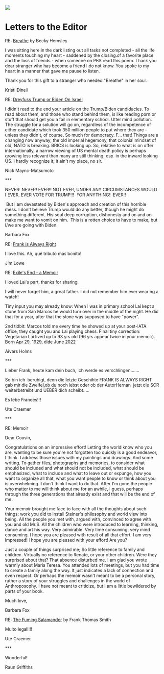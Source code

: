 ![](/goya-letter.jpg)

# Letters to the Editor

RE: [Breathe](https://southerncrossreview.org/141/hemsley-breathe.html) by Becky Hemsley

I was sitting here in the dark listing out all tasks not completed - all
the life moments touching my heart - saddened by the closing.of a
favorite place and the loss of friends - when someone on PBS read this
poem. Thank you dear stranger who has become a friend I do not know. You
spoke to my heart in a manner that gave me pause to listen.

Thank you for this gift to a stranger who needed "Breathe" in her soul.

Kristi Dinell

RE: [Dreyfuss Trump or Biden On Israel](https://southerncrossreview.org/158/dreyfus-election.html)

I didn't read to the end your article on the Trump/Biden candidacies. To
read about them, and those who stand behind them, is like reading porn
or stuff that should get you a fail in elementary school. Utter mind
pollution. The struggle for a solution will go on, regardless of the
incompetence of either candidate which took 350 million people to put
where they are - unless they didn't, of course. So much for democracy.
F... that! Things are a changing now anyway; the old imperial hegemony,
that colonial mindset of old, NATO is breaking. BRICS is looking up. So,
relative to what is on offer internationally, a narrow viewing of US
mental death policy is perhaps growing less relevant than many are still
thinking, esp. in the inward looking US. I hardly recognize it; it ain't
my place, no sir.

Nick Maync-Matsumoto

\*\*\*

NEVER! NEVER! EVER!! NOT EVER, UNDER ANY CIRCUMSTANCES WOULD I EVER,
EVER VOTE FOR TRUMP!!!  FOR ANYTHING!! EVER!!

 But I am devastated by Biden's approach and creation of this horrible
mess. I don't believe Trump would do any better, though he might do
something different. His soul deep corruption, dishonesty and on and on
make me want to vomit on him.  This is a rotten choice to have to make,
but I/we are going with Biden.

Barbara Fox

RE: [Frank is Always Right](href=https://southerncrossreview.org/158/frank-always-right.html)

I love this. Ah, qué tributo más bonito!

Jim Lowe

RE: [Exile\'s End - a Memoir](https://southerncrossreview.org/157/exiles-end-memoir.pdf)

I loved Lai\'s part, thanks for sharing.

I will never forget him, a great father. I did not remember him ever
wearing a watch!

Tiny input you may already know: When I was in primary school Lai kept a
stone from San Marcos he would turn over in the middle of the night. He
did that for a year, after that the stone was supposed to have
\"power\". 

2nd tidbit: Marcos told me every time he showed up at your post-IATA
office, they caught you and Lai playing chess. Final tiny correction:
Vegetarian Lai lived up to 93 yrs old (96 yrs appear twice in your
memoir). Born Apr 29, 1929, dide June 2022

Aivars Holms

\*\*\*

Lieber Frank, heute kam dein buch, ich werde es verschlingen\...\....

So bin ich  beruhigt, denn die letzte Geschihte FRANK IS ALWAYS RIGHT
gab mir die Zweifel,ob du noch lebst oder ob der AutorHernan  jetzt die
SCR weiterbetreibt und UEBER dich scheibt\.....

Es lebe Frances!!!

Ute Craemer

\*\*\*

RE: Memoir

Dear Cousin,

Congratulations on an impressive effort! Letting the world know who you
are, wanting to be sure you're not forgotten too quickly is a good
endeavor, I think. I address those issues with my paintings and
drawings. And some writing. To gather files, photographs and memories,
to consider what should be included and what should not be included,
what should be emphasized, what to include and what to leave out or
expunge, how you want to organize all that, what you want people to know
or think about you is overwhelming. I don't think I want to do that.
After I\'m gone the people who matter to me will think about me for an
awhile, I guess, perhaps through the three generations that already
exist and that will be the end of me.

Your memoir brought me face to face with all the thoughts about such
things; work you did to install Steiner's philosophy and world view into
being. All the people you met with, argued with, convinced to agree with
you and old Mr.S. All the children who were introduced to learning,
thinking, dance and art his way. Very admirable. Very time consuming,
very mind consuming. I hope you are pleased with result of all that
effort. I am very impressed! I hope you are pleased with your effort!
Are you?

Just a couple of things surprised me; So little reference to family and
children. Virtually no reference to Renate, or your other children. Were
they surprised about that? That absence disturbed me. I am glad you
wrote warmly about Maria Teresa. You attended lots of meetings, but you
had time to create a family along the way. It just indicates a lack of
connection and even respect. Or perhaps the memoir wasn't meant to be a
personal story, rather a story of your struggles and challenges in the
world of Anthroposophy. I have not meant to criticize, but I am a little
bewildered by parts of your book.

Much love,

Barbara Fox

RE: [The Fuming Salamander](https://southerncrossreview.org/158/fts-fuming-salamander.html) by Frank Thomas Smith

Muito legal!!!!

Ute Craemer

\*\*\*

Wonderful!

Raun Griffiths
